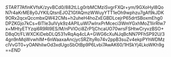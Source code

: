 $START$7AflnKVfsK/zyvBCd0/882tLLg0rbMCMziSvgrFXQr+ym/9GXoHyI8QoN7r4aKrME8y0JYKlLQtsnEJOZ1GfAQmzWWuyYTT1eOh9wphzu7gAf9kJDK9ORx2qcxQccmbxQW42CMs+h2uheH4hoZxEGBDLcejrP65drtSBoxmEhg0DPZKGjo7kCs+6lTIe3ulVyk9z4APILuWI7wInxPrMceci3WmYGxhMoZ1IirRlw7x+MHtyETYzqi6R9RI9ES/M/nPVlOci8ZrP1jChcaUO70wrsFSHtwCryvzBSO+D8qOt/FLWXCKiDebDLQ531vRqAq4cLA+GWG6cXuNJqBcNN7PFhSP92U/34gn9nMqWvwhIM+6nWaaxaAncjycSRZItyRo74v2ppB3suZv4ekpPYhWDMzclVvGT0+yOANhilwOd3xdUgoSbOtBp9P6Lvbi7AwAK60/1HSkYj4LkoWKh9g==$END$